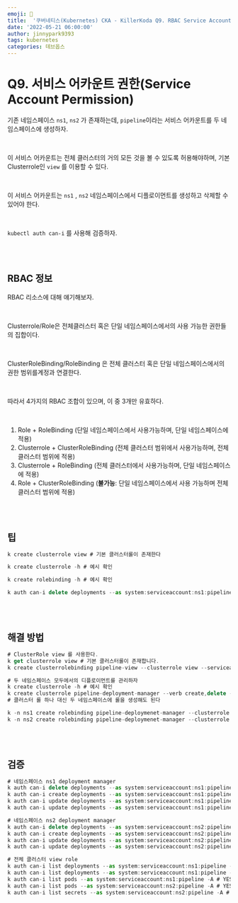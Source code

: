 ```yaml
---
emoji: 🔧
title:  '쿠버네티스(Kubernetes) CKA - KillerKoda Q9. RBAC Service Account Permission'
date: '2022-05-21 06:00:00'
author: jinnypark9393
tags: kubernetes
categories: 데브옵스
---
```


# Q9. 서비스 어카운트 권한(Service Account Permission)

기존 네임스페이스 `ns1`, `ns2` 가 존재하는데, `pipeline`이라는 서비스 어카운트를 두 네임스페이스에 생성하자.

<br/>

이 서비스 어카운트는 전체 클러스터의 거의 모든 것을 볼 수 있도록 허용해야하며, 기본 Clusterrole인 `view` 를 이용할 수 있다.

<br/>

이 서비스 어카운트는 `ns1` , `ns2` 네임스페이스에서 디플로이먼트를 생성하고 삭제할 수 있어야 한다.

<br/>

`kubectl auth can-i` 를 사용해 검증하자.

<br/><br/>

## RBAC 정보

RBAC 리소스에 대해 얘기해보자.

<br/>

Clusterrole/Role은 전체클러스터 혹은 단일 네임스페이스에서의 사용 가능한 권한들의 집합이다.

<br/>

ClusterRoleBinding/RoleBinding 은 전체 클러스터 혹은 단일 네임스페이스에서의 권한 범위를계정과 연결한다.

<br/>

따라서 4가지의 RBAC 조합이 있으며, 이 중 3개만 유효하다.

<br/>

1. Role + RoleBinding (단일 네임스페이스에서 사용가능하며, 단일 네임스페이스에 적용)
2. Clusterrole + ClusterRoleBinding (전체 클러스터 범위에서 사용가능하며, 전체 클러스터 범위에 적용)
3. Clusterrole + RoleBinding (전체 클러스터에서 사용가능하며, 단일 네임스페이스에 적용)
4. Role + ClusterRoleBinding (**불가능**: 단일 네임스페이스에서 사용 가능하며 전체클러스터 범위에 적용)

<br/><br/>

## 팁

```jsx
k create clusterrole view # 기본 클러스터롤이 존재한다

k create clusterrole -h # 예시 확인

k create rolebinding -h # 예시 확인

k auth can-i delete deployments --as system:serviceaccount:ns1:pipeline -n ns1
```

<br/><br/>

## 해결 방법

```jsx
# ClusterRole view 를 사용한다.
k get clusterrole view # 기본 클러스터롤이 존재합니다.
k create clusterrolebinding pipeline-view --clusterrole view --serviceaccount ns1:pipeline --serviceaccount ns2:pipeline

# 두 네임스페이스 모두에서의 디플로이먼트를 관리하자
k create clusterrole -h # 예시 확인
k create clusterrole pipeline-deployment-manager --verb create,delete --resource deployments
# 클러스터 롤 하나 대신 두 네임스페이스에 롤을 생성해도 된다

k -n ns1 create rolebinding pipeline-deploymenet-manager --clusterrole pipeline-deployment-manager --serviceaccount ns1:pipeline
k -n ns2 create rolebinding pipeline-deploymenet-manager --clusterrole pipeline-deployment-manager --serviceaccount ns2:pipeline
```

<br/><br/>

## 검증

```jsx
# 네임스페이스 ns1 deployment manager
k auth can-i delete deployments --as system:serviceaccount:ns1:pipeline -n ns1 # YES
k auth can-i create deployments --as system:serviceaccount:ns1:pipeline -n ns1 # YES
k auth can-i update deployments --as system:serviceaccount:ns1:pipeline -n ns1 # NO
k auth can-i update deployments --as system:serviceaccount:ns1:pipeline -n default # NO

# 네임스페이스 ns2 deployment manager
k auth can-i delete deployments --as system:serviceaccount:ns2:pipeline -n ns2 # YES
k auth can-i create deployments --as system:serviceaccount:ns2:pipeline -n ns2 # YES
k auth can-i update deployments --as system:serviceaccount:ns2:pipeline -n ns2 # NO
k auth can-i update deployments --as system:serviceaccount:ns2:pipeline -n default # NO

# 전체 클러스터 view role
k auth can-i list deployments --as system:serviceaccount:ns1:pipeline -n ns1 # YES
k auth can-i list deployments --as system:serviceaccount:ns1:pipeline -A # YES
k auth can-i list pods --as system:serviceaccount:ns1:pipeline -A # YES
k auth can-i list pods --as system:serviceaccount:ns2:pipeline -A # YES
k auth can-i list secrets --as system:serviceaccount:ns2:pipeline -A # NO (기본 view-role이 허용하지 않음)
```

<br/>
